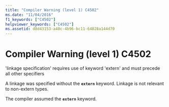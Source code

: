 ```yaml
---
title: "Compiler Warning (level 1) C4502"
ms.date: "11/04/2016"
f1_keywords: ["C4502"]
helpviewer_keywords: ["C4502"]
ms.assetid: d8d43153-a40c-4b96-bc11-64028a144d70
---
```

# Compiler Warning (level 1) C4502

'linkage specification' requires use of keyword 'extern' and must precede all other specifiers

A linkage was specified without the **`extern`** keyword. Linkage is not relevant to non-extern types.

The compiler assumed the **`extern`** keyword.
